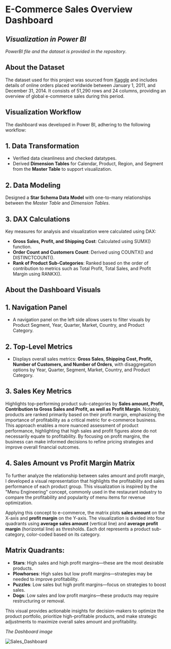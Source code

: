 # E-Commerce Sales Overview Dashboard
## *Visualization in Power BI*
*PowerBI file and the dataset is provided in the repository*. 

## About the Dataset
The dataset used for this project was sourced from <a href= "https://www.kaggle.com/datasets/apoorvaappz/global-super-store-dataset">Kaggle</a> and includes details of online orders placed worldwide between January 1, 2011, and December 31, 2014. It consists of 51,290 rows and 24 columns, providing an overview of global e-commerce sales during this period.

## Visualization Workflow
The dashboard was developed in Power BI, adhering to the following workflow:
## 1. Data Transformation
 - Verified data cleanliness and checked datatypes.
 - Derived **Dimension Tables** for Calendar, Product, Region, and Segment from the **Master Table** to support visualization.
## 2. Data Modeling
Designed a **Star Schema Data Model** with one-to-many relationships between the *Master Table* and *Dimension Tables*.
## 3. DAX Calculations
Key measures for analysis and visualization were calculated using DAX:
 - **Gross Sales, Profit, and Shipping Cost**: Calculated using SUMX() function.
 - **Order Count and Customers Count**: Derived using COUNTX() and DISTINCTCOUNT().
 - **Rank of Product Sub-Categories**: Ranked based on the order of contribution to metrics such as Total Profit, Total Sales, and Profit Margin using RANKX().
## About the Dashboard Visuals
## 1. Navigation Panel
 - A navigation panel on the left side allows users to filter visuals by Product Segment, Year, Quarter, Market, Country, and Product Category.
## 2. Top-Level Metrics
 - Displays overall sales metrics: **Gross Sales, Shipping Cost, Profit, Number of Customers, and Number of Orders**, with disaggregation options by Year, Quarter, Segment, Market, Country, and Product Category.
## 3. Sales Key Metrics
Highlights top-performing product sub-categories by **Sales amount, Profit, Contribution to Gross Sales and Profit, as well as Profit Margin**. Notably, products are ranked primarily based on their profit margin, emphasizing the importance of profitability as a critical metric for e-commerce business. This approach enables a more nuanced assessment of product performance, highlighting that high sales and profit figures alone do not necessarily equate to profitability. By focusing on profit margins, the business can make informed decisions to refine pricing strategies and improve overall financial outcomes.
## 4. Sales Amount vs Profit Margin Matrix
To further analyze the relationship between sales amount and profit margin, I developed a visual representation that highlights the profitability and sales performance of each product group. This visualization is inspired by the "Menu Engineering" concept, commonly used in the restaurant industry to compare the profitability and popularity of menu items for revenue optimization.

Applying this concept to e-commerce, the matrix plots **sales amount** on the X-axis and **profit margin** on the Y-axis. The visualization is divided into four quadrants using **average sales amount** (vertical line) and **average profit margin** (horizontal line) as thresholds. Each dot represents a product sub-category, color-coded based on its category.

## Matrix Quadrants:
 - **Stars**: High sales and high profit margins—these are the most desirable products.
 - **Plowhorses**: High sales but low profit margins—strategies may be needed to improve profitability.
 - **Puzzles**: Low sales but high profit margins—focus on strategies to boost sales.
 - **Dogs**: Low sales and low profit margins—these products may require restructuring or removal.

This visual provides actionable insights for decision-makers to optimize the product portfolio, prioritize high-profitable products, and make strategic adjustments to maximize overall sales amount and profitability.

*The Dashboard image*

![Sales_Dashboard](https://github.com/user-attachments/assets/fd9d5990-8376-4ab9-9eeb-b1514cfa46e9)
